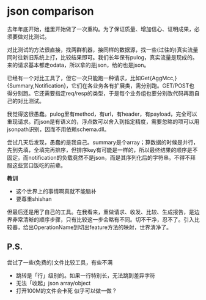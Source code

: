 # json comparison

去年年底开始，组里开始做了一次重构。为了保证质量、增加信心、证明成果，必须要做对比测试。

对比测试的方法很直接，找两群机器，接同样的数据源，找一些(过往的)真实流量同时往新旧系统上打，比较结果即可。我们长年保有pulog，真实流量是现成的。来的请求基本都走odata，所以拿的是json，给的也是json。

已经有一个对比工具了，但它一次只能跑一种请求，比如Get{AggMcc,}{Summary,Notification}，它们在各业务各有扩展类，需分别跑。GET/POST也得分别跑。它还需要指定req/resp的类型，于是每个业务组也要分别改代码再跑自己的对比测试。

我觉得这很愚蠢。pulog里有method，有url，有header，有payload，完全可以重现请求。而json是有语义的，浮点数可以舍入到指定精度，需要忽略的项可以用jsonpath识别，因而不用依赖schema.dll。

尝试几天后发现，愚蠢的是我自己。summary是个array；算数据的时候是并行，先到先填，全填完再排序，但排序key有可能是一样的，所以最终结果的顺序是不固定。而notification的负载竟然不是json，而是其序列化后的字符串。不得不拜服这些赏口饭吃的前辈。

**教训**
- 这个世界上的事情啊真就不能脑补
- 要尊重shishan

但最后还是用了自己的工具。在我看来，重做请求、收发、比较、生成报告，是边界非常清晰的顺序步骤，只有比较这一步会略有不同。切不干净，忍不了。引入比较器，给出OperationName到切出feature方法的映射，世界清净了。

## P.S.
尝试了一些(免费的)文件比较工具，有些不满
- 跳转是「行」级别的。如果一行特别长，无法跳到差异字符
- 无法「收起」json array/object
- 打开100M的文件会卡死
似乎可以做一做？

